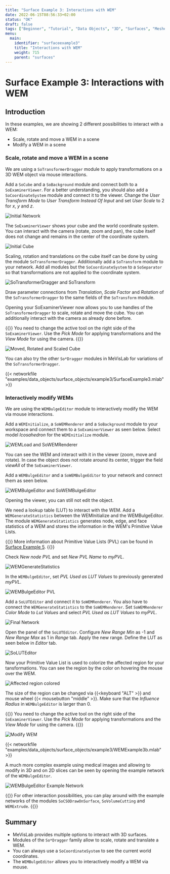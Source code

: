 ```yaml
---
title: "Surface Example 3: Interactions with WEM"
date: 2022-06-15T08:56:33+02:00
status: "OK"
draft: false
tags: ["Beginner", "Tutorial", "Data Objects", "3D", "Surfaces", "Meshes", "WEM"]
menu: 
  main:
    identifier: "surfaceexample3"
    title: "Interactions with WEM"
    weight: 715
    parent: "surfaces"
---
```

# Surface Example 3: Interactions with WEM

## Introduction
In these examples, we are showing 2 different possibilities to interact with a WEM:
* Scale, rotate and move a WEM in a scene
* Modify a WEM in a scene

### Scale, rotate and move a WEM in a scene
We are using a `SoTransformerDragger` module to apply transformations on a 3D WEM object via mouse interactions.

Add a `SoCube` and a `SoBackground` module and connect both to a `SoExaminerViewer`. For a better understanding, you should also add a `SoCoordinateSystem` module and connect it to the viewer. Change the *User Transform Mode* to *User Transform Instead Of Input* and set *User Scale* to 2 for *x*, *y* and *z*.

![Initial Network](/images/tutorials/dataobjects/surfaces/WEMExample3_1.png "Initial Network")

The `SoExaminerViewer` shows your cube and the world coordinate system. You can interact with the camera (rotate, zoom and pan), the cube itself does not change and remains in the center of the coordinate system.

![Initial Cube](/images/tutorials/dataobjects/surfaces/WEMExample3_2.png "Initial Cube")

Scaling, rotation and translations on the cube itself can be done by using the module `SoTransformerDragger`. Additionally add a `SoTransform` module to your network. Add all modules but the `SoCoordinateSystem` to a `SoSeparator` so that transformations are not applied to the coordinate system.

![SoTransformerDragger and SoTransform](/images/tutorials/dataobjects/surfaces/WEMExample3_3.png "SoTransformerDragger and SoTransform")

Draw parameter connections from *Translation*, *Scale Factor* and *Rotation* of the `SoTransformerDragger` to the same fields of the `SoTransform` module.

Opening your SoExaminerViewer now allows you to use handles of the `SoTransformerDragger` to scale, rotate and move the cube. You can additionally interact with the camera as already done before.

{{<alert class="info" caption="Info">}}
You need to change the active tool on the right side of the `SoExaminerViewer`. Use the *Pick Mode* for applying transformations and the *View Mode* for using the camera.
{{</alert>}}

![Moved, Rotated and Scaled Cube](/images/tutorials/dataobjects/surfaces/WEMExample3_4.png "Moved, Rotated and Scaled Cube")

You can also try the other `So*Dragger` modules in MeVisLab for variations of the `SoTransformerDragger`.

{{< networkfile "examples/data_objects/surface_objects/example3/SurfaceExample3.mlab" >}}

### Interactively modify WEMs
We are using the `WEMBulgeEditor` module to interactively modify the WEM via mouse interactions.

Add a `WEMInitialize`, a `SoWEMRenderer` and a `SoBackground` module to your workspace and connect them to a `SoExaminerViewer` as seen below. Select model *Icosahedron* for the `WEMInitialize` module.

![WEMLoad and SoWEMRenderer](/images/tutorials/dataobjects/surfaces/WEMExample3_5.png "WEMLoad and SoWEMRenderer")

You can see the WEM and interact with it in the viewer (zoom, move and rotate). In case the object does not rotate around its center, trigger the field *viewAll* of the `SoExaminerViewer`.

Add a `WEMBulgeEditor` and a `SoWEMBulgeEditor` to your network and connect them as seen below. 

![WEMBulgeEditor and SoWEMBulgeEditor](/images/tutorials/dataobjects/surfaces/WEMExample3_6.png "WEMBulgeEditor and SoWEMBulgeEditor")

Opening the viewer, you can still not edit the object.

We need a lookup table (LUT) to interact with the WEM. Add a `WEMGenerateStatistics` between the WEMInitialize and the WEMBulgeEditor. The module `WEMGenerateStatistics` generates node, edge, and face statistics of a WEM and stores the information in the WEM's Primitive Value Lists.

{{<alert class="info" caption="Info">}}
More information about Primitive Value Lists (PVL) can be found in [Surface Example 5](/tutorials/dataobjects/surfaces/surfaceexample5).
{{</alert>}}

Check *New node PVL* and set *New PVL Name* to *myPVL*.

![WEMGenerateStatistics](/images/tutorials/dataobjects/surfaces/WEMExample3_7.png "WEMGenerateStatistics")

In the `WEMBulgeEditor`, set *PVL Used as LUT Values* to previously generated *myPVL*.

![WEMBulgeEditor PVL](/images/tutorials/dataobjects/surfaces/WEMExample3_8.png "WEMBulgeEditor PVL")

Add a `SoLUTEditor` and connect it to `SoWEMRenderer`. You also have to connect the `WEMGenerateStatistics` to the `SoWEMRenderer`. Set `SoWEMRenderer` *Color Mode* to *Lut Values* and select *PVL Used as LUT Values* to *myPVL*.

![Final Network](/images/tutorials/dataobjects/surfaces/WEMExample3_10.png "Final Network")

Open the panel of the `SoLUTEditor`. Configure *New Range Min* as -1 and *New Range Max* as 1 in *Range* tab. Apply the new range. Define the LUT as seen below in *Editor* tab.

![SoLUTEditor](/images/tutorials/dataobjects/surfaces/WEMExample3_9.png "SoLUTEditor")

Now your Primitive Value List is used to colorize the affected region for your tansformations. You can see the region by the color on hovering the mouse over the WEM.

![Affected region colored](/images/tutorials/dataobjects/surfaces/Affected_Region.png "Affected region colored")

The size of the region can be changed via {{<keyboard "ALT" >}} and mouse wheel {{< mousebutton "middle" >}}. Make sure that the *Influence Radius* in `WEMBulgeEditor` is larger than 0.

{{<alert class="info" caption="Info">}}
You need to change the active tool on the right side of the `SoExaminerViewer`. Use the *Pick Mode* for applying transformations and the *View Mode* for using the camera.
{{</alert>}}

![Modify WEM](/images/tutorials/dataobjects/surfaces/Modify.png "Modify WEM")

{{< networkfile "examples/data_objects/surface_objects/example3/WEMExample3b.mlab" >}}

A much more complex example using medical images and allowing to modify in 3D and on 2D slices can be seen by opening the example network of the `WEMBulgeEditor`.

![WEMBulgeEditor Example Network](/images/tutorials/dataobjects/surfaces/WEMExample3_11.png "WEMBulgeEditor Example Network")

{{<alert class="info" caption="Info">}}
For other interaction possibilities, you can play around with the example networks of the modules `SoCSODrawOnSurface`, `SoVolumeCutting` and `WEMExtrude`.
{{</alert>}}

## Summary
* MeVisLab provides multiple options to interact with 3D surfaces.
* Modules of the `So*Dragger` family allow to scale, rotate and translate a WEM.
* You can always use a `SoCoordinateSystem` to see the current world coordinates.
* The `WEMBulgeEditor` allows you to interactively modify a WEM via mouse.
